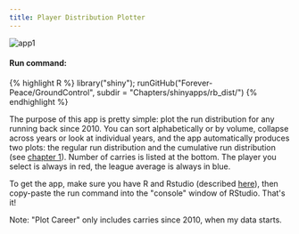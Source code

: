 ```yaml
---
title: Player Distribution Plotter
---
```

![app1](http://i.imgur.com/QnH8ik8.png)

#### Run command:  
{% highlight R %}
library("shiny");
runGitHub("Forever-Peace/GroundControl", subdir = "Chapters/shinyapps/rb_dist/")
{% endhighlight %}<br/> 
  
The purpose of this app is pretty simple: plot the run distribution for any running back since 2010. You can sort alphabetically or by volume, collapse across years or look at individual years, and the app automatically produces two plots: the regular run distribution and the cumulative run distribution (see [chapter 1](/Ground_Control/chapters/ch1/)). Number of carries is listed at the bottom. The player you select is always in red, the league average is always in blue.  
  
To get the app, make sure you have R and Rstudio (described [here](/Ground_Control/apps/install_apps/)), then copy-paste the run command into the "console" window of RStudio. That's it!
  
Note: "Plot Career" only includes carries since 2010, when my data starts.
